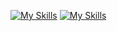 [![My Skills](https://skillicons.dev/icons?i=js,html,css,wasm)](https://skillicons.dev)
[![My Skills](https://skillicons.dev/icons?i=java,kotlin,nodejs,figma&theme=light)](https://skillicons.dev)

